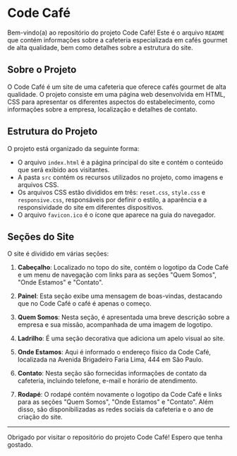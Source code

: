 # Code Café

Bem-vindo(a) ao repositório do projeto Code Café! Este é o arquivo `README` que contém informações sobre a cafeteria especializada em cafés gourmet de alta qualidade, bem como detalhes sobre a estrutura do site.

## Sobre o Projeto

O Code Café é um site de uma cafeteria que oferece cafés gourmet de alta qualidade. O projeto consiste em uma página web desenvolvida em HTML, CSS para apresentar os diferentes aspectos do estabelecimento, como informações sobre a empresa, localização e detalhes de contato.

## Estrutura do Projeto

O projeto está organizado da seguinte forma:

- O arquivo `index.html` é a página principal do site e contém o conteúdo que será exibido aos visitantes.
- A pasta `src` contém os recursos utilizados no projeto, como imagens e arquivos CSS.
- Os arquivos CSS estão divididos em três: `reset.css`, `style.css` e `responsive.css`, responsáveis por definir o estilo, a aparência e a responsividade do site em diferentes dispositivos.
- O arquivo `favicon.ico` é o ícone que aparece na guia do navegador.

## Seções do Site

O site é dividido em várias seções:

1. **Cabeçalho**: Localizado no topo do site, contém o logotipo da Code Café e um menu de navegação com links para as seções "Quem Somos", "Onde Estamos" e "Contato".

2. **Painel**: Esta seção exibe uma mensagem de boas-vindas, destacando que no Code Café o café é apenas o começo.

3. **Quem Somos**: Nesta seção, é apresentada uma breve descrição sobre a empresa e sua missão, acompanhada de uma imagem de logotipo.

4. **Ladrilho**: É uma seção decorativa que adiciona um apelo visual ao site.

5. **Onde Estamos**: Aqui é informado o endereço físico da Code Café, localizada na Avenida Brigadeiro Faria Lima, 444 em São Paulo.

6. **Contato**: Nesta seção são fornecidas informações de contato da cafeteria, incluindo telefone, e-mail e horário de atendimento.

7. **Rodapé**: O rodapé contém novamente o logotipo da Code Café e links para as seções "Quem Somos", "Onde Estamos" e "Contato". Além disso, são disponibilizadas as redes sociais da cafeteria e o ano de criação do site.

---

Obrigado por visitar o repositório do projeto Code Café! Espero que tenha gostado.
